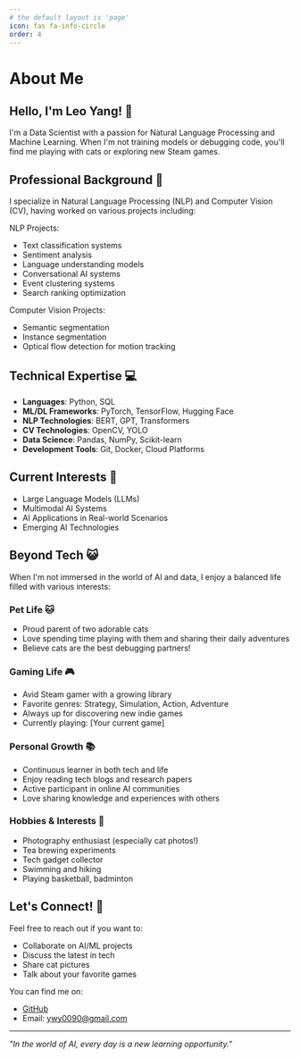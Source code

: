 ```yaml
---
# the default layout is 'page'
icon: fas fa-info-circle
order: 4
---
```


# About Me

## Hello, I'm Leo Yang! 👋

I'm a Data Scientist with a passion for Natural Language Processing and Machine Learning. When I'm not training models or debugging code, you'll find me playing with cats or exploring new Steam games.

## Professional Background 🚀

I specialize in Natural Language Processing (NLP) and Computer Vision (CV), having worked on various projects including:

NLP Projects:
- Text classification systems
- Sentiment analysis
- Language understanding models
- Conversational AI systems
- Event clustering systems
- Search ranking optimization

Computer Vision Projects:
- Semantic segmentation
- Instance segmentation
- Optical flow detection for motion tracking

## Technical Expertise 💻

- **Languages**: Python, SQL
- **ML/DL Frameworks**: PyTorch, TensorFlow, Hugging Face
- **NLP Technologies**: BERT, GPT, Transformers
- **CV Technologies**: OpenCV, YOLO
- **Data Science**: Pandas, NumPy, Scikit-learn
- **Development Tools**: Git, Docker, Cloud Platforms

## Current Interests 🎯

- Large Language Models (LLMs)
- Multimodal AI Systems
- AI Applications in Real-world Scenarios
- Emerging AI Technologies

## Beyond Tech 😺

When I'm not immersed in the world of AI and data, I enjoy a balanced life filled with various interests:

### Pet Life 🐱
- Proud parent of two adorable cats
- Love spending time playing with them and sharing their daily adventures
- Believe cats are the best debugging partners!

### Gaming Life 🎮
- Avid Steam gamer with a growing library
- Favorite genres: Strategy, Simulation, Action, Adventure
- Always up for discovering new indie games
- Currently playing: [Your current game]

### Personal Growth 📚
- Continuous learner in both tech and life
- Enjoy reading tech blogs and research papers
- Active participant in online AI communities
- Love sharing knowledge and experiences with others

### Hobbies & Interests 🌟
- Photography enthusiast (especially cat photos!)
- Tea brewing experiments
- Tech gadget collector
- Swimming and hiking
- Playing basketball, badminton

## Let's Connect! 🤝

Feel free to reach out if you want to:
- Collaborate on AI/ML projects
- Discuss the latest in tech
- Share cat pictures
- Talk about your favorite games

You can find me on:
- [GitHub](https://github.com/ywy0090)
- Email: ywy0090@gmail.com

---

*"In the world of AI, every day is a new learning opportunity."*
